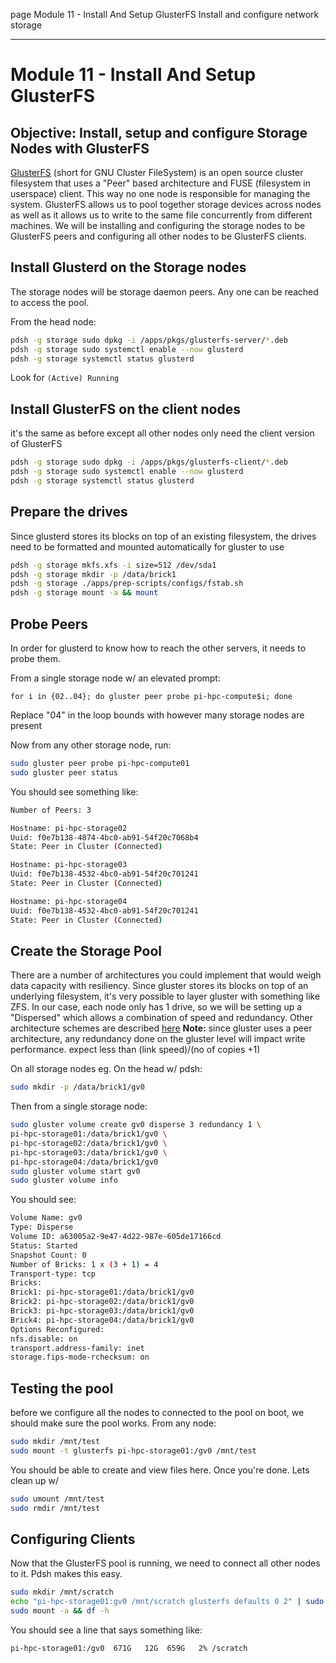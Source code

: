 page
Module 11 - Install And Setup GlusterFS
Install and configure network storage

---

# Module 11 - Install And Setup GlusterFS

## Objective: Install, setup and configure Storage Nodes with GlusterFS

[GlusterFS](https://docs.gluster.org/en/latest/Administrator-Guide/GlusterFS-Introduction/) (short for GNU Cluster FileSystem) is an open source cluster filesystem that uses a "Peer" based architecture and FUSE (filesystem in userspace) client. This way no one node is responsible for managing the system. GlusterFS allows us to pool together storage devices across nodes as well as it allows us to write to the same file concurrently from different machines. We will be installing and configuring the storage nodes to be GlusterFS peers and configuring all other nodes to be GlusterFS clients.

## Install Glusterd on the Storage nodes

The storage nodes will be storage daemon peers. Any one can be reached to access the pool.

From the head node:

```bash
pdsh -g storage sudo dpkg -i /apps/pkgs/glusterfs-server/*.deb
pdsh -g storage sudo systemctl enable --now glusterd
pdsh -g storage systemctl status glusterd
```

Look for `(Active) Running`

## Install GlusterFS on the client nodes

it's the same as before except all other nodes only need the client version of GlusterFS

```bash
pdsh -g storage sudo dpkg -i /apps/pkgs/glusterfs-client/*.deb
pdsh -g storage sudo systemctl enable --now glusterd
pdsh -g storage systemctl status glusterd
```

## Prepare the drives

Since glusterd stores its blocks on top of an existing filesystem, the drives need to be formatted and mounted automatically for gluster to use

```bash
pdsh -g storage mkfs.xfs -i size=512 /dev/sda1
pdsh -g storage mkdir -p /data/brick1
pdsh -g storage ./apps/prep-scripts/configs/fstab.sh
pdsh -g storage mount -a && mount
```

## Probe Peers

In order for glusterd to know how to reach the other servers, it needs to probe them.

From a single storage node w/ an elevated prompt:

```
for i in {02..04}; do gluster peer probe pi-hpc-compute$i; done
```

Replace "04" in the loop bounds with however many storage nodes are present

Now from any other storage node, run:

```bash
sudo gluster peer probe pi-hpc-compute01
sudo gluster peer status
```

You should see something like:

```bash
Number of Peers: 3

Hostname: pi-hpc-storage02
Uuid: f0e7b138-4874-4bc0-ab91-54f20c7068b4
State: Peer in Cluster (Connected)

Hostname: pi-hpc-storage03
Uuid: f0e7b138-4532-4bc0-ab91-54f20c701241
State: Peer in Cluster (Connected)

Hostname: pi-hpc-storage04
Uuid: f0e7b138-4532-4bc0-ab91-54f20c701241
State: Peer in Cluster (Connected)
```


## Create the Storage Pool
There are a number of architectures you could implement that would weigh data capacity with resiliency. Since gluster stores its blocks on top of an underlying filesystem, it's very possible to layer gluster with something like ZFS. In our case, each node only has 1 drive, so we will be setting up a "Dispersed" which allows a combination of speed and redundancy. Other architecture schemes are described [here](https://docs.gluster.org/en/latest/Quick-Start-Guide/Architecture/#types-of-volumes)
**Note:** since gluster uses a peer architecture, any redundancy done on the gluster level will impact write performance. expect less than (link speed)/(no of copies +1) <!--if/when inline latex is supported, use this instead: $\dfrac{link\ bandwidth}{no.\ of\ copies+1}$-->

On all storage nodes eg. On the head w/ pdsh:

```bash
sudo mkdir -p /data/brick1/gv0
```

Then from a single storage node:

```bash
sudo gluster volume create gv0 disperse 3 redundancy 1 \
pi-hpc-storage01:/data/brick1/gv0 \
pi-hpc-storage02:/data/brick1/gv0 \
pi-hpc-storage03:/data/brick1/gv0 \
pi-hpc-storage04:/data/brick1/gv0
sudo gluster volume start gv0
sudo gluster volume info
```

You should see:

```bash
Volume Name: gv0
Type: Disperse
Volume ID: a63005a2-9e47-4d22-987e-605de17166cd
Status: Started
Snapshot Count: 0
Number of Bricks: 1 x (3 + 1) = 4
Transport-type: tcp
Bricks:
Brick1: pi-hpc-storage01:/data/brick1/gv0
Brick2: pi-hpc-storage02:/data/brick1/gv0
Brick3: pi-hpc-storage03:/data/brick1/gv0
Brick4: pi-hpc-storage04:/data/brick1/gv0
Options Reconfigured:
nfs.disable: on
transport.address-family: inet
storage.fips-mode-rchecksum: on
```

## Testing the pool

before we configure all the nodes to connected to the pool on boot, we should make sure the pool works. From any node:

```bash
sudo mkdir /mnt/test
sudo mount -t glusterfs pi-hpc-storage01:/gv0 /mnt/test
```

You should be able to create and view files here. Once you're done. Lets clean up w/

```bash
sudo umount /mnt/test
sudo rmdir /mnt/test
```

## Configuring Clients

Now that the GlusterFS pool is running, we need to connect all other nodes to it. Pdsh makes this easy.

```bash
sudo mkdir /mnt/scratch
echo "pi-hpc-storage01:gv0 /mnt/scratch glusterfs defaults 0 2" | sudo tee -a /etc/fstab
sudo mount -a && df -h
```

You should see a line that says something like:

```bash
pi-hpc-storage01:/gv0  671G   12G  659G   2% /scratch
```
